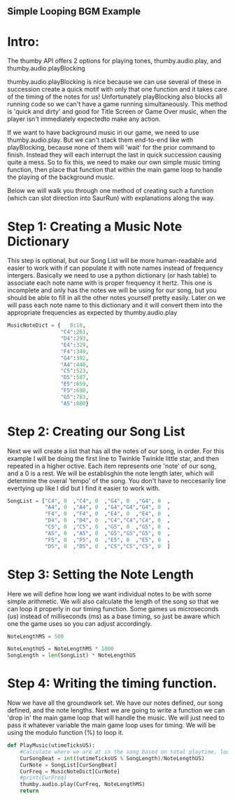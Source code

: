 ## Simple Looping BGM Example

# Intro:

The thumby API offers 2 options for playing tones, thumby.audio.play, and thumby.audio.playBlocking

thumby.audio.playBlocking is nice because we can use several of these in succession create a quick motif with only that one function and it takes care of the timing of the notes for us!
Unfortunately playBlocking also blocks all running code so we can't have a game running simultaneously. This method is 'quick and dirty' and good for Title Screen or Game Over music, when the player
isn't immediately expectedto make any action.

If we want to have background music in our game, we need to use thumby.audio.play. But we can't stack them end-to-end like with playBlocking, because none of them will 'wait' for the prior command to finish. Instead they will each interrupt the last in quick succession causing quite a mess. So to fix this, we need to make our own simple music timing function, then place that function that within the main game loop to handle the playing of the background music.

Below we will walk you through one method of creating such a function (which can slot direction into SaurRun) with explanations along the way.


# Step 1: Creating a Music Note Dictionary

This step is optional, but our Song List will be more human-readable and easier to work with if can populate it with note names instead of frequency intergers. Basically we need to use a python dictionary (or hash table) to associate each note name with is proper frequency it hertz. This one is incomplete and only has the notes we will be using for our song, but you should be able to fill in all the other notes yourself pretty easily. Later on we will pass each note name to this dictionary and it will convert them into the appropriate frequencies as expected by thumby.audio.play

```python
MusicNoteDict = {   0:10, 
                 "C4":261,
                 "D4":293,
                 "E4":329,
                 "F4":349,
                 "G4":392,
                 "A4":440,
                 "C5":523,
                 "D5":587,
                 "E5":659,
                 "F5":698,
                 "G5":783,
                 "A5":880}
```

# Step 2: Creating our Song List

Next we will create a list that has all the notes of our song, in order. For this example I will be doing the first line to Twinkle Twinkle little star, and then repeated in a higher octive. Each item represents one 'note' of our song, and a 0 is a rest. We will be establisghin the note length later, which will determine the overal 'tempo' of the song. You don't have to neccesarily line evertying up like I did but I find it easier to work with.

```python
SongList = ["C4", 0  ,"C4", 0  ,"G4", 0  ,"G4", 0  ,
            "A4", 0  ,"A4", 0  ,"G4","G4","G4", 0  ,
            "F4", 0  ,"F4", 0  ,"E4", 0  ,"E4", 0  ,
            "D4", 0  ,"D4", 0  ,"C4","C4","C4", 0  ,
            "C5", 0  ,"C5", 0  ,"G5", 0  ,"G5", 0  ,
            "A5", 0  ,"A5", 0  ,"G5","G5","G5", 0  ,
            "F5", 0  ,"F5", 0  ,"E5", 0  ,"E5", 0  ,
            "D5", 0  ,"D5", 0  ,"C5","C5","C5", 0  ]
```

# Step 3: Setting the Note Length

Here we will define how long we want individual notes to be with some simple arithmetic. We will also calculate the length of the song so that we can loop it properly in our timing function. Some games us microseconds (us) instead of milliseconds (ms) as a base timing, so just be aware which one the game uses so you can adjust accordingly.

```python
NoteLengthMS = 500

NoteLengthUS = NoteLengthMS * 1000 
SongLength = len(SongList) * NoteLengthUS
```

# Step 4: Writing the timing function.

Now we have all the groundwork set. We have our notes defined, our song defined, and the note lengths. Next we are going to write a function we can 'drop in' the main game loop that will handle the music. We will just need to pass it whatever variable the main game loop uses for timing. We will be using the modulo function (%) to loop it.

```python
def PlayMusic(utimeTicksUS):
    #Calculate where we are at in the song based on total playtime, loop it with modulo
    CurSongBeat = int((utimeTicksUS % SongLength)/NoteLengthUS)
    CurNote = SongList[CurSongBeat] 
    CurFreq = MusicNoteDict[CurNote]
    #print(CurFreq)
    thumby.audio.play(CurFreq, NoteLengthMS)
    return
```



